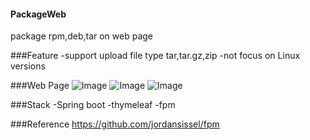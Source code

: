 #### PackageWeb
package rpm,deb,tar on web page

###Feature
-support upload file type tar,tar.gz,zip
-not focus on Linux versions

###Web Page
![Image](../master/screenshots/packageweb1.png?raw=true)
![Image](../master/screenshots/packageweb2.png?raw=true)
![Image](../master/screenshots/filedownload.png?raw=true)

###Stack
-Spring boot
-thymeleaf
-fpm

###Reference
https://github.com/jordansissel/fpm


